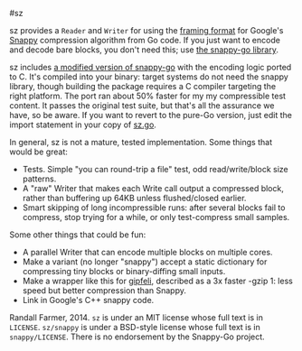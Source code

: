 #sz

sz provides a `Reader` and `Writer` for using the [framing format][framing]
for Google's [Snappy][snappy] compression algorithm from Go code.  If you
just want to encode and decode bare blocks, you don't need this; use [the
snappy-go library][snappy-go].

sz includes [a modified version of snappy-go][cport] with the encoding logic
ported to C.  It's compiled into your binary: target systems do not need the
snappy library, though building the package requires a C compiler targeting
the right platform.  The port ran about 50% faster for my my compressible
test content.  It passes the original test suite, but that's all the
assurance we have, so be aware.  If you want to revert to the pure-Go
version, just edit the import statement in your copy of [sz.go][szgo].

In general, sz is not a mature, tested implementation. Some things that
would be great:

* Tests. Simple "you can round-trip a file" test, odd read/write/block size
  patterns.
* A "raw" Writer that makes each Write call output a compressed block, rather
  than buffering up 64KB unless flushed/closed earlier.
* Smart skipping of long incompressible runs: after several blocks fail to
  compress, stop trying for a while, or only test-compress small samples.

Some other things that could be fun:

* A parallel Writer that can encode multiple blocks on multiple cores.
* Make a variant (no longer "snappy") accept a static dictionary for 
  compressing tiny blocks or binary-diffing small inputs.
* Make a wrapper like this for [gipfeli][gipfeli], described as a 3x faster
  -gzip 1: less speed but better compression than Snappy.
* Link in Google's C++ snappy code. 

Randall Farmer, 2014. `sz` is under an MIT license whose full text is in
`LICENSE`.  `sz/snappy` is under a BSD-style license whose full text is in
`snappy/LICENSE`.  There is no endorsement by the Snappy-Go project.

[framing]: https://code.google.com/p/snappy/source/browse/trunk/framing_format.txt
[snappy]: https://code.google.com/p/snappy/
[snappy-go]: https://code.google.com/p/snappy-go/
[cport]: https://github.com/twotwotwo/sz/tree/master/snappy/
[gipfeli]: https://github.com/google/gipfeli/
[szgo]: https://github.com/twotwotwo/sz/tree/master/sz.go